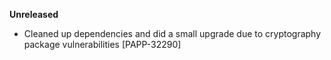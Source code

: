 **Unreleased**
* Cleaned up dependencies and did a small upgrade due to cryptography package vulnerabilities [PAPP-32290]
